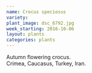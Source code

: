 ```yaml
---
name: Crocus speciosus
variety: 
plant_image: dsc_6792.jpg
week_starting: 2016-10-06
layout: plants 
categories: plants 
---
```

Autumn flowering crocus.<br />Crimea, Caucasus, Turkey, Iran.